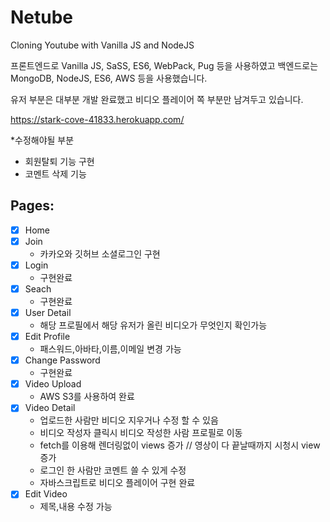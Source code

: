 # Netube

Cloning Youtube with Vanilla JS and NodeJS

프론트엔드로 Vanilla JS, SaSS, ES6, WebPack, Pug 등을 사용하였고 백엔드로는 MongoDB, NodeJS, ES6, AWS 등을 사용했습니다.

유저 부분은 대부분 개발 완료했고 비디오 플레이어 쪽 부분만 남겨두고 있습니다.

https://stark-cove-41833.herokuapp.com/

*수정해야될 부분

- 회원탈퇴 기능 구현    
- 코멘트 삭제 기능


## Pages:
- [x] Home  
- [x] Join  
	* 카카오와 깃허브 소셜로그인 구현
- [X] Login  
	* 구현완료
- [X] Seach  
	* 구현완료
- [X] User Detail  
	* 해당 프로필에서 해당 유저가 올린 비디오가 무엇인지 확인가능
- [X] Edit Profile  
	* 패스워드,아바타,이름,이메일 변경 가능
- [X] Change Password  
	* 구현완료
- [X] Video Upload  
	* AWS S3를 사용하여 완료
- [X] Video Detail  
	* 업로드한 사람만 비디오 지우거나 수정 할 수 있음  
	* 비디오 작성자 클릭시 비디오 작성한 사람 프로필로 이동  
	* fetch를 이용해 렌더링없이 views 증가 // 영상이 다 끝날때까지 시청시 view 증가  
	* 로그인 한 사람만 코멘트 쓸 수 있게 수정  
	* 자바스크립트로 비디오 플레이어 구현 완료  
- [X] Edit Video  
	* 제목,내용 수정 가능



